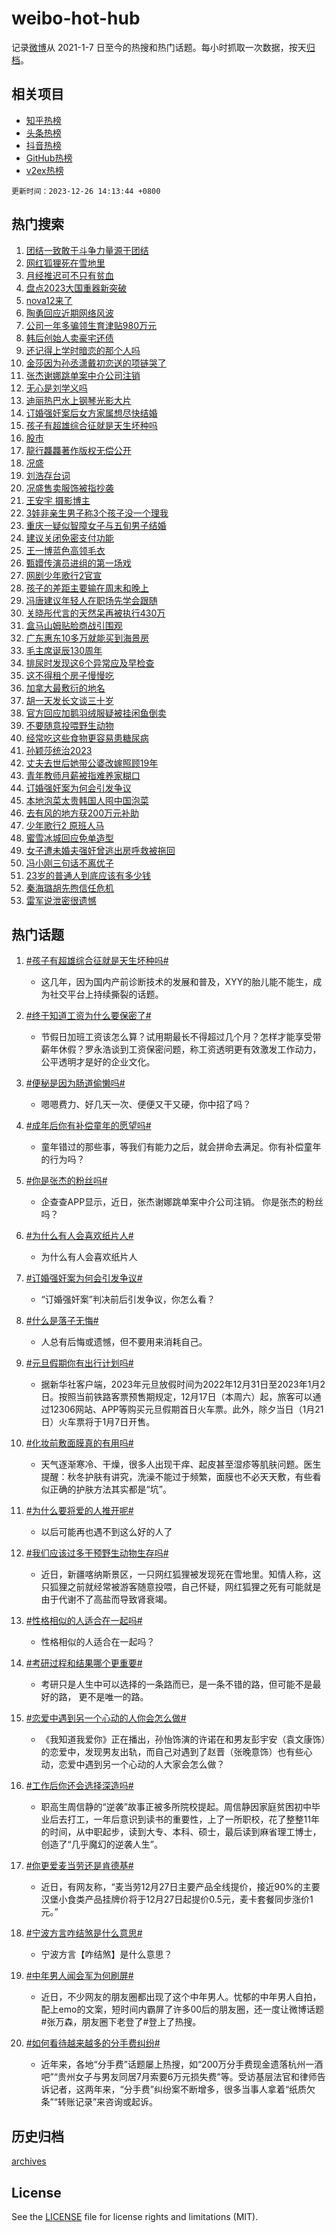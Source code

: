 # weibo-hot-hub

记录[微博](https://www.weibo.com)从 2021-1-7 日至今的热搜和热门话题。每小时抓取一次数据，按天[归档](archives)。

## 相关项目

- [知乎热榜](https://github.com/lonnyzhang423/zhihu-hot-hub)
- [头条热榜](https://github.com/lonnyzhang423/toutiao-hot-hub)
- [抖音热榜](https://github.com/lonnyzhang423/douyin-hot-hub)
- [GitHub热榜](https://github.com/lonnyzhang423/github-hot-hub)
- [v2ex热榜](https://github.com/lonnyzhang423/v2ex-hot-hub)


`更新时间：2023-12-26 14:13:44 +0800`

## 热门搜索

1. [团结一致敢于斗争力量源于团结](https://m.weibo.cn/search?containerid=100103type%3D1%26t%3D10%26q%3D%23%E5%9B%A2%E7%BB%93%E4%B8%80%E8%87%B4%E6%95%A2%E4%BA%8E%E6%96%97%E4%BA%89%E5%8A%9B%E9%87%8F%E6%BA%90%E4%BA%8E%E5%9B%A2%E7%BB%93%23&stream_entry_id=51&isnewpage=1&extparam=seat%3D1%26pos%3D0%26filter_type%3Drealtimehot%26c_type%3D51%26q%3D%2523%25E5%259B%25A2%25E7%25BB%2593%25E4%25B8%2580%25E8%2587%25B4%25E6%2595%25A2%25E4%25BA%258E%25E6%2596%2597%25E4%25BA%2589%25E5%258A%259B%25E9%2587%258F%25E6%25BA%2590%25E4%25BA%258E%25E5%259B%25A2%25E7%25BB%2593%2523%26cate%3D10103%26stream_entry_id%3D51%26dgr%3D0%26display_time%3D1703571223%26pre_seqid%3D1703571223802015622142)
1. [网红狐狸死在雪地里](https://m.weibo.cn/search?containerid=100103type%3D1%26t%3D10%26q%3D%23%E7%BD%91%E7%BA%A2%E7%8B%90%E7%8B%B8%E6%AD%BB%E5%9C%A8%E9%9B%AA%E5%9C%B0%E9%87%8C%23&stream_entry_id=31&isnewpage=1&extparam=seat%3D1%26realpos%3D1%26lcate%3D5001%26filter_type%3Drealtimehot%26dgr%3D0%26pos%3D0%26c_type%3D31%26cate%3D5001%26q%3D%2523%25E7%25BD%2591%25E7%25BA%25A2%25E7%258B%2590%25E7%258B%25B8%25E6%25AD%25BB%25E5%259C%25A8%25E9%259B%25AA%25E5%259C%25B0%25E9%2587%258C%2523%26band_rank%3D1%26stream_entry_id%3D31%26flag%3D2%26display_time%3D1703571223%26pre_seqid%3D1703571223802015622142)
1. [月经推迟可不只有贫血](https://m.weibo.cn/search?containerid=100103type%3D1%26t%3D10%26q%3D%E6%9C%88%E7%BB%8F%E6%8E%A8%E8%BF%9F%E5%8F%AF%E4%B8%8D%E5%8F%AA%E6%9C%89%E8%B4%AB%E8%A1%80&stream_entry_id=31&isnewpage=1&extparam=seat%3D1%26realpos%3D2%26lcate%3D5001%26filter_type%3Drealtimehot%26dgr%3D0%26pos%3D1%26c_type%3D31%26cate%3D5001%26q%3D%25E6%259C%2588%25E7%25BB%258F%25E6%258E%25A8%25E8%25BF%259F%25E5%258F%25AF%25E4%25B8%258D%25E5%258F%25AA%25E6%259C%2589%25E8%25B4%25AB%25E8%25A1%2580%26band_rank%3D2%26stream_entry_id%3D31%26flag%3D1%26display_time%3D1703571223%26pre_seqid%3D1703571223802015622142)
1. [盘点2023大国重器新突破](https://m.weibo.cn/search?containerid=100103type%3D1%26t%3D10%26q%3D%23%E7%9B%98%E7%82%B92023%E5%A4%A7%E5%9B%BD%E9%87%8D%E5%99%A8%E6%96%B0%E7%AA%81%E7%A0%B4%23&stream_entry_id=31&isnewpage=1&extparam=seat%3D1%26realpos%3D3%26lcate%3D5001%26filter_type%3Drealtimehot%26dgr%3D0%26pos%3D2%26c_type%3D31%26cate%3D5001%26q%3D%2523%25E7%259B%2598%25E7%2582%25B92023%25E5%25A4%25A7%25E5%259B%25BD%25E9%2587%258D%25E5%2599%25A8%25E6%2596%25B0%25E7%25AA%2581%25E7%25A0%25B4%2523%26band_rank%3D3%26stream_entry_id%3D31%26flag%3D0%26display_time%3D1703571223%26pre_seqid%3D1703571223802015622142)
1. [nova12来了](https://m.weibo.cn/search?containerid=100103type%3D1%26t%3D10%26q%3D%23nova12%E6%9D%A5%E4%BA%86%23&stream_entry_id=31&isnewpage=1&extparam=seat%3D1%26is_ad_pos%3D1%26lcate%3D5001%26topic_ad%3D1%26filter_type%3Drealtimehot%26dgr%3D0%26pos%3D3%26adid%3D215537%26c_type%3D31%26band_rank%3D4%26q%3D%2523nova12%25E6%259D%25A5%25E4%25BA%2586%2523%26cate%3D5001%26stream_entry_id%3D31%26display_time%3D1703571223%26pre_seqid%3D1703571223802015622142)
1. [陶勇回应近期网络风波](https://m.weibo.cn/search?containerid=100103type%3D1%26t%3D10%26q%3D%23%E9%99%B6%E5%8B%87%E5%9B%9E%E5%BA%94%E8%BF%91%E6%9C%9F%E7%BD%91%E7%BB%9C%E9%A3%8E%E6%B3%A2%23&stream_entry_id=31&isnewpage=1&extparam=seat%3D1%26realpos%3D4%26lcate%3D5001%26filter_type%3Drealtimehot%26dgr%3D0%26pos%3D4%26c_type%3D31%26cate%3D5001%26q%3D%2523%25E9%2599%25B6%25E5%258B%2587%25E5%259B%259E%25E5%25BA%2594%25E8%25BF%2591%25E6%259C%259F%25E7%25BD%2591%25E7%25BB%259C%25E9%25A3%258E%25E6%25B3%25A2%2523%26band_rank%3D4%26stream_entry_id%3D31%26flag%3D2%26display_time%3D1703571223%26pre_seqid%3D1703571223802015622142)
1. [公司一年多骗领生育津贴980万元](https://m.weibo.cn/search?containerid=100103type%3D1%26t%3D10%26q%3D%23%E5%85%AC%E5%8F%B8%E4%B8%80%E5%B9%B4%E5%A4%9A%E9%AA%97%E9%A2%86%E7%94%9F%E8%82%B2%E6%B4%A5%E8%B4%B4980%E4%B8%87%E5%85%83%23&stream_entry_id=31&isnewpage=1&extparam=seat%3D1%26realpos%3D5%26lcate%3D5001%26filter_type%3Drealtimehot%26dgr%3D0%26pos%3D5%26c_type%3D31%26cate%3D5001%26q%3D%2523%25E5%2585%25AC%25E5%258F%25B8%25E4%25B8%2580%25E5%25B9%25B4%25E5%25A4%259A%25E9%25AA%2597%25E9%25A2%2586%25E7%2594%259F%25E8%2582%25B2%25E6%25B4%25A5%25E8%25B4%25B4980%25E4%25B8%2587%25E5%2585%2583%2523%26band_rank%3D5%26stream_entry_id%3D31%26flag%3D0%26display_time%3D1703571223%26pre_seqid%3D1703571223802015622142)
1. [韩后创始人卖豪宅还债](https://m.weibo.cn/search?containerid=100103type%3D1%26t%3D10%26q%3D%23%E9%9F%A9%E5%90%8E%E5%88%9B%E5%A7%8B%E4%BA%BA%E5%8D%96%E8%B1%AA%E5%AE%85%E8%BF%98%E5%80%BA%23&stream_entry_id=31&isnewpage=1&extparam=seat%3D1%26realpos%3D6%26lcate%3D5001%26filter_type%3Drealtimehot%26dgr%3D0%26pos%3D6%26c_type%3D31%26cate%3D5001%26q%3D%2523%25E9%259F%25A9%25E5%2590%258E%25E5%2588%259B%25E5%25A7%258B%25E4%25BA%25BA%25E5%258D%2596%25E8%25B1%25AA%25E5%25AE%2585%25E8%25BF%2598%25E5%2580%25BA%2523%26band_rank%3D6%26stream_entry_id%3D31%26flag%3D0%26display_time%3D1703571223%26pre_seqid%3D1703571223802015622142)
1. [还记得上学时暗恋的那个人吗](https://m.weibo.cn/search?containerid=100103type%3D1%26t%3D10%26q%3D%23%E8%BF%98%E8%AE%B0%E5%BE%97%E4%B8%8A%E5%AD%A6%E6%97%B6%E6%9A%97%E6%81%8B%E7%9A%84%E9%82%A3%E4%B8%AA%E4%BA%BA%E5%90%97%23&stream_entry_id=31&isnewpage=1&extparam=seat%3D1%26is_ad_pos%3D1%26lcate%3D5001%26filter_type%3Drealtimehot%26dgr%3D0%26pos%3D7%26adid%3D215953%26c_type%3D31%26band_rank%3D7%26q%3D%2523%25E8%25BF%2598%25E8%25AE%25B0%25E5%25BE%2597%25E4%25B8%258A%25E5%25AD%25A6%25E6%2597%25B6%25E6%259A%2597%25E6%2581%258B%25E7%259A%2584%25E9%2582%25A3%25E4%25B8%25AA%25E4%25BA%25BA%25E5%2590%2597%2523%26cate%3D5001%26stream_entry_id%3D31%26display_time%3D1703571223%26pre_seqid%3D1703571223802015622142)
1. [金莎因为孙丞潇戴初恋送的项链哭了](https://m.weibo.cn/search?containerid=100103type%3D1%26t%3D10%26q%3D%23%E9%87%91%E8%8E%8E%E5%9B%A0%E4%B8%BA%E5%AD%99%E4%B8%9E%E6%BD%87%E6%88%B4%E5%88%9D%E6%81%8B%E9%80%81%E7%9A%84%E9%A1%B9%E9%93%BE%E5%93%AD%E4%BA%86%23&stream_entry_id=31&isnewpage=1&extparam=seat%3D1%26realpos%3D7%26lcate%3D5001%26filter_type%3Drealtimehot%26dgr%3D0%26pos%3D8%26c_type%3D31%26cate%3D5001%26q%3D%2523%25E9%2587%2591%25E8%258E%258E%25E5%259B%25A0%25E4%25B8%25BA%25E5%25AD%2599%25E4%25B8%259E%25E6%25BD%2587%25E6%2588%25B4%25E5%2588%259D%25E6%2581%258B%25E9%2580%2581%25E7%259A%2584%25E9%25A1%25B9%25E9%2593%25BE%25E5%2593%25AD%25E4%25BA%2586%2523%26band_rank%3D7%26stream_entry_id%3D31%26flag%3D1%26display_time%3D1703571223%26pre_seqid%3D1703571223802015622142)
1. [张杰谢娜跳单案中介公司注销](https://m.weibo.cn/search?containerid=100103type%3D1%26t%3D10%26q%3D%23%E5%BC%A0%E6%9D%B0%E8%B0%A2%E5%A8%9C%E8%B7%B3%E5%8D%95%E6%A1%88%E4%B8%AD%E4%BB%8B%E5%85%AC%E5%8F%B8%E6%B3%A8%E9%94%80%23&stream_entry_id=31&isnewpage=1&extparam=seat%3D1%26realpos%3D8%26lcate%3D5001%26filter_type%3Drealtimehot%26dgr%3D0%26pos%3D9%26c_type%3D31%26cate%3D5001%26q%3D%2523%25E5%25BC%25A0%25E6%259D%25B0%25E8%25B0%25A2%25E5%25A8%259C%25E8%25B7%25B3%25E5%258D%2595%25E6%25A1%2588%25E4%25B8%25AD%25E4%25BB%258B%25E5%2585%25AC%25E5%258F%25B8%25E6%25B3%25A8%25E9%2594%2580%2523%26band_rank%3D8%26stream_entry_id%3D31%26flag%3D2%26display_time%3D1703571223%26pre_seqid%3D1703571223802015622142)
1. [无心是刘学义吗](https://m.weibo.cn/search?containerid=100103type%3D1%26t%3D10%26q%3D%E6%97%A0%E5%BF%83%E6%98%AF%E5%88%98%E5%AD%A6%E4%B9%89%E5%90%97&stream_entry_id=31&isnewpage=1&extparam=seat%3D1%26realpos%3D9%26lcate%3D5001%26filter_type%3Drealtimehot%26dgr%3D0%26pos%3D10%26c_type%3D31%26cate%3D5001%26q%3D%25E6%2597%25A0%25E5%25BF%2583%25E6%2598%25AF%25E5%2588%2598%25E5%25AD%25A6%25E4%25B9%2589%25E5%2590%2597%26band_rank%3D9%26stream_entry_id%3D31%26flag%3D1%26display_time%3D1703571223%26pre_seqid%3D1703571223802015622142)
1. [迪丽热巴水上钢琴光影大片](https://m.weibo.cn/search?containerid=100103type%3D1%26t%3D10%26q%3D%23%E8%BF%AA%E4%B8%BD%E7%83%AD%E5%B7%B4%E6%B0%B4%E4%B8%8A%E9%92%A2%E7%90%B4%E5%85%89%E5%BD%B1%E5%A4%A7%E7%89%87%23&stream_entry_id=31&isnewpage=1&extparam=seat%3D1%26realpos%3D10%26lcate%3D5001%26filter_type%3Drealtimehot%26dgr%3D0%26pos%3D11%26c_type%3D31%26cate%3D5001%26q%3D%2523%25E8%25BF%25AA%25E4%25B8%25BD%25E7%2583%25AD%25E5%25B7%25B4%25E6%25B0%25B4%25E4%25B8%258A%25E9%2592%25A2%25E7%2590%25B4%25E5%2585%2589%25E5%25BD%25B1%25E5%25A4%25A7%25E7%2589%2587%2523%26band_rank%3D10%26stream_entry_id%3D31%26flag%3D0%26display_time%3D1703571223%26pre_seqid%3D1703571223802015622142)
1. [订婚强奸案后女方家属想尽快结婚](https://m.weibo.cn/search?containerid=100103type%3D1%26t%3D10%26q%3D%23%E8%AE%A2%E5%A9%9A%E5%BC%BA%E5%A5%B8%E6%A1%88%E5%90%8E%E5%A5%B3%E6%96%B9%E5%AE%B6%E5%B1%9E%E6%83%B3%E5%B0%BD%E5%BF%AB%E7%BB%93%E5%A9%9A%23&stream_entry_id=31&isnewpage=1&extparam=seat%3D1%26realpos%3D11%26lcate%3D5001%26filter_type%3Drealtimehot%26dgr%3D0%26pos%3D12%26c_type%3D31%26cate%3D5001%26q%3D%2523%25E8%25AE%25A2%25E5%25A9%259A%25E5%25BC%25BA%25E5%25A5%25B8%25E6%25A1%2588%25E5%2590%258E%25E5%25A5%25B3%25E6%2596%25B9%25E5%25AE%25B6%25E5%25B1%259E%25E6%2583%25B3%25E5%25B0%25BD%25E5%25BF%25AB%25E7%25BB%2593%25E5%25A9%259A%2523%26band_rank%3D11%26stream_entry_id%3D31%26flag%3D2%26display_time%3D1703571223%26pre_seqid%3D1703571223802015622142)
1. [孩子有超雄综合征就是天生坏种吗](https://m.weibo.cn/search?containerid=100103type%3D1%26t%3D10%26q%3D%23%E5%AD%A9%E5%AD%90%E6%9C%89%E8%B6%85%E9%9B%84%E7%BB%BC%E5%90%88%E5%BE%81%E5%B0%B1%E6%98%AF%E5%A4%A9%E7%94%9F%E5%9D%8F%E7%A7%8D%E5%90%97%23&stream_entry_id=31&isnewpage=1&extparam=seat%3D1%26realpos%3D12%26lcate%3D5001%26filter_type%3Drealtimehot%26dgr%3D0%26pos%3D13%26c_type%3D31%26cate%3D5001%26q%3D%2523%25E5%25AD%25A9%25E5%25AD%2590%25E6%259C%2589%25E8%25B6%2585%25E9%259B%2584%25E7%25BB%25BC%25E5%2590%2588%25E5%25BE%2581%25E5%25B0%25B1%25E6%2598%25AF%25E5%25A4%25A9%25E7%2594%259F%25E5%259D%258F%25E7%25A7%258D%25E5%2590%2597%2523%26band_rank%3D12%26stream_entry_id%3D31%26flag%3D0%26display_time%3D1703571223%26pre_seqid%3D1703571223802015622142)
1. [股市](https://m.weibo.cn/search?containerid=100103type%3D1%26t%3D10%26q%3D%E8%82%A1%E5%B8%82&stream_entry_id=31&isnewpage=1&extparam=seat%3D1%26realpos%3D13%26lcate%3D5001%26filter_type%3Drealtimehot%26dgr%3D0%26pos%3D14%26c_type%3D31%26cate%3D5001%26q%3D%25E8%2582%25A1%25E5%25B8%2582%26band_rank%3D13%26stream_entry_id%3D31%26flag%3D0%26display_time%3D1703571223%26pre_seqid%3D1703571223802015622142)
1. [龍行龘龘著作版权无偿公开](https://m.weibo.cn/search?containerid=100103type%3D1%26t%3D10%26q%3D%23%E9%BE%8D%E8%A1%8C%E9%BE%98%E9%BE%98%E8%91%97%E4%BD%9C%E7%89%88%E6%9D%83%E6%97%A0%E5%81%BF%E5%85%AC%E5%BC%80%23&stream_entry_id=31&isnewpage=1&extparam=seat%3D1%26realpos%3D14%26lcate%3D5001%26filter_type%3Drealtimehot%26dgr%3D0%26pos%3D15%26c_type%3D31%26cate%3D5001%26q%3D%2523%25E9%25BE%258D%25E8%25A1%258C%25E9%25BE%2598%25E9%25BE%2598%25E8%2591%2597%25E4%25BD%259C%25E7%2589%2588%25E6%259D%2583%25E6%2597%25A0%25E5%2581%25BF%25E5%2585%25AC%25E5%25BC%2580%2523%26band_rank%3D14%26stream_entry_id%3D31%26flag%3D1%26display_time%3D1703571223%26pre_seqid%3D1703571223802015622142)
1. [况盛](https://m.weibo.cn/search?containerid=100103type%3D1%26t%3D10%26q%3D%E5%86%B5%E7%9B%9B&stream_entry_id=31&isnewpage=1&extparam=seat%3D1%26realpos%3D15%26lcate%3D5001%26filter_type%3Drealtimehot%26dgr%3D0%26pos%3D16%26c_type%3D31%26cate%3D5001%26q%3D%25E5%2586%25B5%25E7%259B%259B%26band_rank%3D15%26stream_entry_id%3D31%26flag%3D0%26display_time%3D1703571223%26pre_seqid%3D1703571223802015622142)
1. [刘浩存台词](https://m.weibo.cn/search?containerid=100103type%3D1%26t%3D10%26q%3D%E5%88%98%E6%B5%A9%E5%AD%98%E5%8F%B0%E8%AF%8D&stream_entry_id=31&isnewpage=1&extparam=seat%3D1%26realpos%3D16%26lcate%3D5001%26filter_type%3Drealtimehot%26dgr%3D0%26pos%3D17%26c_type%3D31%26cate%3D5001%26q%3D%25E5%2588%2598%25E6%25B5%25A9%25E5%25AD%2598%25E5%258F%25B0%25E8%25AF%258D%26band_rank%3D16%26stream_entry_id%3D31%26flag%3D0%26display_time%3D1703571223%26pre_seqid%3D1703571223802015622142)
1. [况盛售卖服饰被指抄袭](https://m.weibo.cn/search?containerid=100103type%3D1%26t%3D10%26q%3D%23%E5%86%B5%E7%9B%9B%E5%94%AE%E5%8D%96%E6%9C%8D%E9%A5%B0%E8%A2%AB%E6%8C%87%E6%8A%84%E8%A2%AD%23&stream_entry_id=31&isnewpage=1&extparam=seat%3D1%26realpos%3D17%26lcate%3D5001%26filter_type%3Drealtimehot%26dgr%3D0%26pos%3D18%26c_type%3D31%26cate%3D5001%26q%3D%2523%25E5%2586%25B5%25E7%259B%259B%25E5%2594%25AE%25E5%258D%2596%25E6%259C%258D%25E9%25A5%25B0%25E8%25A2%25AB%25E6%258C%2587%25E6%258A%2584%25E8%25A2%25AD%2523%26band_rank%3D17%26stream_entry_id%3D31%26flag%3D1%26display_time%3D1703571223%26pre_seqid%3D1703571223802015622142)
1. [王安宇 摄影博主](https://m.weibo.cn/search?containerid=100103type%3D1%26t%3D10%26q%3D%E7%8E%8B%E5%AE%89%E5%AE%87+%E6%91%84%E5%BD%B1%E5%8D%9A%E4%B8%BB&stream_entry_id=31&isnewpage=1&extparam=seat%3D1%26realpos%3D18%26lcate%3D5001%26filter_type%3Drealtimehot%26dgr%3D0%26pos%3D19%26c_type%3D31%26cate%3D5001%26q%3D%25E7%258E%258B%25E5%25AE%2589%25E5%25AE%2587%2520%25E6%2591%2584%25E5%25BD%25B1%25E5%258D%259A%25E4%25B8%25BB%26band_rank%3D18%26stream_entry_id%3D31%26flag%3D1%26display_time%3D1703571223%26pre_seqid%3D1703571223802015622142)
1. [3娃非亲生男子称3个孩子没一个理我](https://m.weibo.cn/search?containerid=100103type%3D1%26t%3D10%26q%3D%233%E5%A8%83%E9%9D%9E%E4%BA%B2%E7%94%9F%E7%94%B7%E5%AD%90%E7%A7%B03%E4%B8%AA%E5%AD%A9%E5%AD%90%E6%B2%A1%E4%B8%80%E4%B8%AA%E7%90%86%E6%88%91%23&stream_entry_id=31&isnewpage=1&extparam=seat%3D1%26realpos%3D19%26lcate%3D5001%26filter_type%3Drealtimehot%26dgr%3D0%26pos%3D20%26c_type%3D31%26cate%3D5001%26q%3D%25233%25E5%25A8%2583%25E9%259D%259E%25E4%25BA%25B2%25E7%2594%259F%25E7%2594%25B7%25E5%25AD%2590%25E7%25A7%25B03%25E4%25B8%25AA%25E5%25AD%25A9%25E5%25AD%2590%25E6%25B2%25A1%25E4%25B8%2580%25E4%25B8%25AA%25E7%2590%2586%25E6%2588%2591%2523%26band_rank%3D19%26stream_entry_id%3D31%26flag%3D0%26display_time%3D1703571223%26pre_seqid%3D1703571223802015622142)
1. [重庆一疑似智障女子与五旬男子结婚](https://m.weibo.cn/search?containerid=100103type%3D1%26t%3D10%26q%3D%23%E9%87%8D%E5%BA%86%E4%B8%80%E7%96%91%E4%BC%BC%E6%99%BA%E9%9A%9C%E5%A5%B3%E5%AD%90%E4%B8%8E%E4%BA%94%E6%97%AC%E7%94%B7%E5%AD%90%E7%BB%93%E5%A9%9A%23&stream_entry_id=31&isnewpage=1&extparam=seat%3D1%26realpos%3D20%26lcate%3D5001%26filter_type%3Drealtimehot%26dgr%3D0%26pos%3D21%26c_type%3D31%26cate%3D5001%26q%3D%2523%25E9%2587%258D%25E5%25BA%2586%25E4%25B8%2580%25E7%2596%2591%25E4%25BC%25BC%25E6%2599%25BA%25E9%259A%259C%25E5%25A5%25B3%25E5%25AD%2590%25E4%25B8%258E%25E4%25BA%2594%25E6%2597%25AC%25E7%2594%25B7%25E5%25AD%2590%25E7%25BB%2593%25E5%25A9%259A%2523%26band_rank%3D20%26stream_entry_id%3D31%26flag%3D0%26display_time%3D1703571223%26pre_seqid%3D1703571223802015622142)
1. [建议关闭免密支付功能](https://m.weibo.cn/search?containerid=100103type%3D1%26t%3D10%26q%3D%23%E5%BB%BA%E8%AE%AE%E5%85%B3%E9%97%AD%E5%85%8D%E5%AF%86%E6%94%AF%E4%BB%98%E5%8A%9F%E8%83%BD%23&stream_entry_id=31&isnewpage=1&extparam=seat%3D1%26realpos%3D21%26lcate%3D5001%26filter_type%3Drealtimehot%26dgr%3D0%26pos%3D22%26c_type%3D31%26cate%3D5001%26q%3D%2523%25E5%25BB%25BA%25E8%25AE%25AE%25E5%2585%25B3%25E9%2597%25AD%25E5%2585%258D%25E5%25AF%2586%25E6%2594%25AF%25E4%25BB%2598%25E5%258A%259F%25E8%2583%25BD%2523%26band_rank%3D21%26stream_entry_id%3D31%26flag%3D1%26display_time%3D1703571223%26pre_seqid%3D1703571223802015622142)
1. [王一博蓝色高领毛衣](https://m.weibo.cn/search?containerid=100103type%3D1%26t%3D10%26q%3D%23%E7%8E%8B%E4%B8%80%E5%8D%9A%E8%93%9D%E8%89%B2%E9%AB%98%E9%A2%86%E6%AF%9B%E8%A1%A3%23&stream_entry_id=31&isnewpage=1&extparam=seat%3D1%26realpos%3D22%26lcate%3D5001%26filter_type%3Drealtimehot%26dgr%3D0%26pos%3D23%26c_type%3D31%26cate%3D5001%26q%3D%2523%25E7%258E%258B%25E4%25B8%2580%25E5%258D%259A%25E8%2593%259D%25E8%2589%25B2%25E9%25AB%2598%25E9%25A2%2586%25E6%25AF%259B%25E8%25A1%25A3%2523%26band_rank%3D22%26stream_entry_id%3D31%26flag%3D1%26display_time%3D1703571223%26pre_seqid%3D1703571223802015622142)
1. [甄嬛传演员进组的第一场戏](https://m.weibo.cn/search?containerid=100103type%3D1%26t%3D10%26q%3D%E7%94%84%E5%AC%9B%E4%BC%A0%E6%BC%94%E5%91%98%E8%BF%9B%E7%BB%84%E7%9A%84%E7%AC%AC%E4%B8%80%E5%9C%BA%E6%88%8F&stream_entry_id=31&isnewpage=1&extparam=seat%3D1%26realpos%3D23%26lcate%3D5001%26filter_type%3Drealtimehot%26dgr%3D0%26pos%3D24%26c_type%3D31%26cate%3D5001%26q%3D%25E7%2594%2584%25E5%25AC%259B%25E4%25BC%25A0%25E6%25BC%2594%25E5%2591%2598%25E8%25BF%259B%25E7%25BB%2584%25E7%259A%2584%25E7%25AC%25AC%25E4%25B8%2580%25E5%259C%25BA%25E6%2588%258F%26band_rank%3D23%26stream_entry_id%3D31%26flag%3D0%26display_time%3D1703571223%26pre_seqid%3D1703571223802015622142)
1. [网剧少年歌行2官宣](https://m.weibo.cn/search?containerid=100103type%3D1%26t%3D10%26q%3D%23%E7%BD%91%E5%89%A7%E5%B0%91%E5%B9%B4%E6%AD%8C%E8%A1%8C2%E5%AE%98%E5%AE%A3%23&stream_entry_id=31&isnewpage=1&extparam=seat%3D1%26realpos%3D24%26lcate%3D5001%26filter_type%3Drealtimehot%26dgr%3D0%26pos%3D25%26c_type%3D31%26cate%3D5001%26q%3D%2523%25E7%25BD%2591%25E5%2589%25A7%25E5%25B0%2591%25E5%25B9%25B4%25E6%25AD%258C%25E8%25A1%258C2%25E5%25AE%2598%25E5%25AE%25A3%2523%26band_rank%3D24%26stream_entry_id%3D31%26flag%3D0%26display_time%3D1703571223%26pre_seqid%3D1703571223802015622142)
1. [孩子的差距主要输在周末和晚上](https://m.weibo.cn/search?containerid=100103type%3D1%26t%3D10%26q%3D%E5%AD%A9%E5%AD%90%E7%9A%84%E5%B7%AE%E8%B7%9D%E4%B8%BB%E8%A6%81%E8%BE%93%E5%9C%A8%E5%91%A8%E6%9C%AB%E5%92%8C%E6%99%9A%E4%B8%8A&stream_entry_id=31&isnewpage=1&extparam=seat%3D1%26realpos%3D25%26lcate%3D5001%26filter_type%3Drealtimehot%26dgr%3D0%26pos%3D26%26c_type%3D31%26cate%3D5001%26q%3D%25E5%25AD%25A9%25E5%25AD%2590%25E7%259A%2584%25E5%25B7%25AE%25E8%25B7%259D%25E4%25B8%25BB%25E8%25A6%2581%25E8%25BE%2593%25E5%259C%25A8%25E5%2591%25A8%25E6%259C%25AB%25E5%2592%258C%25E6%2599%259A%25E4%25B8%258A%26band_rank%3D25%26stream_entry_id%3D31%26flag%3D1%26display_time%3D1703571223%26pre_seqid%3D1703571223802015622142)
1. [冯唐建议年轻人在职场先学会跟随](https://m.weibo.cn/search?containerid=100103type%3D1%26t%3D10%26q%3D%23%E5%86%AF%E5%94%90%E5%BB%BA%E8%AE%AE%E5%B9%B4%E8%BD%BB%E4%BA%BA%E5%9C%A8%E8%81%8C%E5%9C%BA%E5%85%88%E5%AD%A6%E4%BC%9A%E8%B7%9F%E9%9A%8F%23&stream_entry_id=31&isnewpage=1&extparam=seat%3D1%26realpos%3D26%26lcate%3D5001%26filter_type%3Drealtimehot%26dgr%3D0%26pos%3D27%26c_type%3D31%26cate%3D5001%26q%3D%2523%25E5%2586%25AF%25E5%2594%2590%25E5%25BB%25BA%25E8%25AE%25AE%25E5%25B9%25B4%25E8%25BD%25BB%25E4%25BA%25BA%25E5%259C%25A8%25E8%2581%258C%25E5%259C%25BA%25E5%2585%2588%25E5%25AD%25A6%25E4%25BC%259A%25E8%25B7%259F%25E9%259A%258F%2523%26band_rank%3D26%26stream_entry_id%3D31%26flag%3D0%26display_time%3D1703571223%26pre_seqid%3D1703571223802015622142)
1. [关晓彤代言的天然呆再被执行430万](https://m.weibo.cn/search?containerid=100103type%3D1%26t%3D10%26q%3D%23%E5%85%B3%E6%99%93%E5%BD%A4%E4%BB%A3%E8%A8%80%E7%9A%84%E5%A4%A9%E7%84%B6%E5%91%86%E5%86%8D%E8%A2%AB%E6%89%A7%E8%A1%8C430%E4%B8%87%23&stream_entry_id=31&isnewpage=1&extparam=seat%3D1%26realpos%3D27%26lcate%3D5001%26filter_type%3Drealtimehot%26dgr%3D0%26pos%3D28%26c_type%3D31%26cate%3D5001%26q%3D%2523%25E5%2585%25B3%25E6%2599%2593%25E5%25BD%25A4%25E4%25BB%25A3%25E8%25A8%2580%25E7%259A%2584%25E5%25A4%25A9%25E7%2584%25B6%25E5%2591%2586%25E5%2586%258D%25E8%25A2%25AB%25E6%2589%25A7%25E8%25A1%258C430%25E4%25B8%2587%2523%26band_rank%3D27%26stream_entry_id%3D31%26flag%3D1%26display_time%3D1703571223%26pre_seqid%3D1703571223802015622142)
1. [盒马山姆贴脸商战引围观](https://m.weibo.cn/search?containerid=100103type%3D1%26t%3D10%26q%3D%23%E7%9B%92%E9%A9%AC%E5%B1%B1%E5%A7%86%E8%B4%B4%E8%84%B8%E5%95%86%E6%88%98%E5%BC%95%E5%9B%B4%E8%A7%82%23&stream_entry_id=31&isnewpage=1&extparam=seat%3D1%26realpos%3D28%26lcate%3D5001%26filter_type%3Drealtimehot%26dgr%3D0%26pos%3D29%26c_type%3D31%26cate%3D5001%26q%3D%2523%25E7%259B%2592%25E9%25A9%25AC%25E5%25B1%25B1%25E5%25A7%2586%25E8%25B4%25B4%25E8%2584%25B8%25E5%2595%2586%25E6%2588%2598%25E5%25BC%2595%25E5%259B%25B4%25E8%25A7%2582%2523%26band_rank%3D28%26stream_entry_id%3D31%26flag%3D0%26display_time%3D1703571223%26pre_seqid%3D1703571223802015622142)
1. [广东惠东10多万就能买到海景房](https://m.weibo.cn/search?containerid=100103type%3D1%26t%3D10%26q%3D%23%E5%B9%BF%E4%B8%9C%E6%83%A0%E4%B8%9C10%E5%A4%9A%E4%B8%87%E5%B0%B1%E8%83%BD%E4%B9%B0%E5%88%B0%E6%B5%B7%E6%99%AF%E6%88%BF%23&stream_entry_id=31&isnewpage=1&extparam=seat%3D1%26realpos%3D29%26lcate%3D5001%26filter_type%3Drealtimehot%26dgr%3D0%26pos%3D30%26c_type%3D31%26cate%3D5001%26q%3D%2523%25E5%25B9%25BF%25E4%25B8%259C%25E6%2583%25A0%25E4%25B8%259C10%25E5%25A4%259A%25E4%25B8%2587%25E5%25B0%25B1%25E8%2583%25BD%25E4%25B9%25B0%25E5%2588%25B0%25E6%25B5%25B7%25E6%2599%25AF%25E6%2588%25BF%2523%26band_rank%3D29%26stream_entry_id%3D31%26flag%3D1%26display_time%3D1703571223%26pre_seqid%3D1703571223802015622142)
1. [毛主席诞辰130周年](https://m.weibo.cn/search?containerid=100103type%3D1%26t%3D10%26q%3D%23%E6%AF%9B%E4%B8%BB%E5%B8%AD%E8%AF%9E%E8%BE%B0130%E5%91%A8%E5%B9%B4%23&stream_entry_id=31&isnewpage=1&extparam=seat%3D1%26realpos%3D30%26lcate%3D5001%26filter_type%3Drealtimehot%26dgr%3D0%26pos%3D31%26c_type%3D31%26cate%3D5001%26q%3D%2523%25E6%25AF%259B%25E4%25B8%25BB%25E5%25B8%25AD%25E8%25AF%259E%25E8%25BE%25B0130%25E5%2591%25A8%25E5%25B9%25B4%2523%26band_rank%3D30%26stream_entry_id%3D31%26flag%3D0%26display_time%3D1703571223%26pre_seqid%3D1703571223802015622142)
1. [排尿时发现这6个异常应及早检查](https://m.weibo.cn/search?containerid=100103type%3D1%26t%3D10%26q%3D%23%E6%8E%92%E5%B0%BF%E6%97%B6%E5%8F%91%E7%8E%B0%E8%BF%996%E4%B8%AA%E5%BC%82%E5%B8%B8%E5%BA%94%E5%8F%8A%E6%97%A9%E6%A3%80%E6%9F%A5%23&stream_entry_id=31&isnewpage=1&extparam=seat%3D1%26realpos%3D31%26lcate%3D5001%26filter_type%3Drealtimehot%26dgr%3D0%26pos%3D32%26c_type%3D31%26cate%3D5001%26q%3D%2523%25E6%258E%2592%25E5%25B0%25BF%25E6%2597%25B6%25E5%258F%2591%25E7%258E%25B0%25E8%25BF%25996%25E4%25B8%25AA%25E5%25BC%2582%25E5%25B8%25B8%25E5%25BA%2594%25E5%258F%258A%25E6%2597%25A9%25E6%25A3%2580%25E6%259F%25A5%2523%26band_rank%3D31%26stream_entry_id%3D31%26flag%3D1%26display_time%3D1703571223%26pre_seqid%3D1703571223802015622142)
1. [这不得租个房子慢慢吃](https://m.weibo.cn/search?containerid=100103type%3D1%26t%3D10%26q%3D%E8%BF%99%E4%B8%8D%E5%BE%97%E7%A7%9F%E4%B8%AA%E6%88%BF%E5%AD%90%E6%85%A2%E6%85%A2%E5%90%83&stream_entry_id=31&isnewpage=1&extparam=seat%3D1%26realpos%3D32%26lcate%3D5001%26filter_type%3Drealtimehot%26dgr%3D0%26pos%3D33%26c_type%3D31%26cate%3D5001%26q%3D%25E8%25BF%2599%25E4%25B8%258D%25E5%25BE%2597%25E7%25A7%259F%25E4%25B8%25AA%25E6%2588%25BF%25E5%25AD%2590%25E6%2585%25A2%25E6%2585%25A2%25E5%2590%2583%26band_rank%3D32%26stream_entry_id%3D31%26flag%3D1%26display_time%3D1703571223%26pre_seqid%3D1703571223802015622142)
1. [加拿大最敷衍的地名](https://m.weibo.cn/search?containerid=100103type%3D1%26t%3D10%26q%3D%E5%8A%A0%E6%8B%BF%E5%A4%A7%E6%9C%80%E6%95%B7%E8%A1%8D%E7%9A%84%E5%9C%B0%E5%90%8D&stream_entry_id=31&isnewpage=1&extparam=seat%3D1%26realpos%3D33%26lcate%3D5001%26filter_type%3Drealtimehot%26dgr%3D0%26pos%3D34%26c_type%3D31%26cate%3D5001%26q%3D%25E5%258A%25A0%25E6%258B%25BF%25E5%25A4%25A7%25E6%259C%2580%25E6%2595%25B7%25E8%25A1%258D%25E7%259A%2584%25E5%259C%25B0%25E5%2590%258D%26band_rank%3D33%26stream_entry_id%3D31%26flag%3D1%26display_time%3D1703571223%26pre_seqid%3D1703571223802015622142)
1. [胡一天发长文谈三十岁](https://m.weibo.cn/search?containerid=100103type%3D1%26t%3D10%26q%3D%23%E8%83%A1%E4%B8%80%E5%A4%A9%E5%8F%91%E9%95%BF%E6%96%87%E8%B0%88%E4%B8%89%E5%8D%81%E5%B2%81%23&stream_entry_id=31&isnewpage=1&extparam=seat%3D1%26realpos%3D34%26lcate%3D5001%26filter_type%3Drealtimehot%26dgr%3D0%26pos%3D35%26c_type%3D31%26cate%3D5001%26q%3D%2523%25E8%2583%25A1%25E4%25B8%2580%25E5%25A4%25A9%25E5%258F%2591%25E9%2595%25BF%25E6%2596%2587%25E8%25B0%2588%25E4%25B8%2589%25E5%258D%2581%25E5%25B2%2581%2523%26band_rank%3D34%26stream_entry_id%3D31%26flag%3D0%26display_time%3D1703571223%26pre_seqid%3D1703571223802015622142)
1. [官方回应加鹅羽绒服疑被挂闲鱼倒卖](https://m.weibo.cn/search?containerid=100103type%3D1%26t%3D10%26q%3D%23%E5%AE%98%E6%96%B9%E5%9B%9E%E5%BA%94%E5%8A%A0%E9%B9%85%E7%BE%BD%E7%BB%92%E6%9C%8D%E7%96%91%E8%A2%AB%E6%8C%82%E9%97%B2%E9%B1%BC%E5%80%92%E5%8D%96%23&stream_entry_id=31&isnewpage=1&extparam=seat%3D1%26realpos%3D35%26lcate%3D5001%26filter_type%3Drealtimehot%26dgr%3D0%26pos%3D36%26c_type%3D31%26cate%3D5001%26q%3D%2523%25E5%25AE%2598%25E6%2596%25B9%25E5%259B%259E%25E5%25BA%2594%25E5%258A%25A0%25E9%25B9%2585%25E7%25BE%25BD%25E7%25BB%2592%25E6%259C%258D%25E7%2596%2591%25E8%25A2%25AB%25E6%258C%2582%25E9%2597%25B2%25E9%25B1%25BC%25E5%2580%2592%25E5%258D%2596%2523%26band_rank%3D35%26stream_entry_id%3D31%26flag%3D1%26display_time%3D1703571223%26pre_seqid%3D1703571223802015622142)
1. [不要随意投喂野生动物](https://m.weibo.cn/search?containerid=100103type%3D1%26t%3D10%26q%3D%E4%B8%8D%E8%A6%81%E9%9A%8F%E6%84%8F%E6%8A%95%E5%96%82%E9%87%8E%E7%94%9F%E5%8A%A8%E7%89%A9&stream_entry_id=31&isnewpage=1&extparam=seat%3D1%26realpos%3D36%26lcate%3D5001%26filter_type%3Drealtimehot%26dgr%3D0%26pos%3D37%26c_type%3D31%26cate%3D5001%26q%3D%25E4%25B8%258D%25E8%25A6%2581%25E9%259A%258F%25E6%2584%258F%25E6%258A%2595%25E5%2596%2582%25E9%2587%258E%25E7%2594%259F%25E5%258A%25A8%25E7%2589%25A9%26band_rank%3D36%26stream_entry_id%3D31%26flag%3D1%26display_time%3D1703571223%26pre_seqid%3D1703571223802015622142)
1. [经常吃这些食物更容易患糖尿病](https://m.weibo.cn/search?containerid=100103type%3D1%26t%3D10%26q%3D%23%E7%BB%8F%E5%B8%B8%E5%90%83%E8%BF%99%E4%BA%9B%E9%A3%9F%E7%89%A9%E6%9B%B4%E5%AE%B9%E6%98%93%E6%82%A3%E7%B3%96%E5%B0%BF%E7%97%85%23&stream_entry_id=31&isnewpage=1&extparam=seat%3D1%26realpos%3D37%26lcate%3D5001%26filter_type%3Drealtimehot%26dgr%3D0%26pos%3D38%26c_type%3D31%26cate%3D5001%26q%3D%2523%25E7%25BB%258F%25E5%25B8%25B8%25E5%2590%2583%25E8%25BF%2599%25E4%25BA%259B%25E9%25A3%259F%25E7%2589%25A9%25E6%259B%25B4%25E5%25AE%25B9%25E6%2598%2593%25E6%2582%25A3%25E7%25B3%2596%25E5%25B0%25BF%25E7%2597%2585%2523%26band_rank%3D37%26stream_entry_id%3D31%26flag%3D0%26display_time%3D1703571223%26pre_seqid%3D1703571223802015622142)
1. [孙颖莎统治2023](https://m.weibo.cn/search?containerid=100103type%3D1%26t%3D10%26q%3D%23%E5%AD%99%E9%A2%96%E8%8E%8E%E7%BB%9F%E6%B2%BB2023%23&stream_entry_id=31&isnewpage=1&extparam=seat%3D1%26realpos%3D38%26lcate%3D5001%26filter_type%3Drealtimehot%26dgr%3D0%26pos%3D39%26c_type%3D31%26cate%3D5001%26q%3D%2523%25E5%25AD%2599%25E9%25A2%2596%25E8%258E%258E%25E7%25BB%259F%25E6%25B2%25BB2023%2523%26band_rank%3D38%26stream_entry_id%3D31%26flag%3D1%26display_time%3D1703571223%26pre_seqid%3D1703571223802015622142)
1. [丈夫去世后她带公婆改嫁照顾19年](https://m.weibo.cn/search?containerid=100103type%3D1%26t%3D10%26q%3D%23%E4%B8%88%E5%A4%AB%E5%8E%BB%E4%B8%96%E5%90%8E%E5%A5%B9%E5%B8%A6%E5%85%AC%E5%A9%86%E6%94%B9%E5%AB%81%E7%85%A7%E9%A1%BE19%E5%B9%B4%23&stream_entry_id=31&isnewpage=1&extparam=seat%3D1%26realpos%3D39%26lcate%3D5001%26filter_type%3Drealtimehot%26dgr%3D0%26pos%3D40%26c_type%3D31%26cate%3D5001%26q%3D%2523%25E4%25B8%2588%25E5%25A4%25AB%25E5%258E%25BB%25E4%25B8%2596%25E5%2590%258E%25E5%25A5%25B9%25E5%25B8%25A6%25E5%2585%25AC%25E5%25A9%2586%25E6%2594%25B9%25E5%25AB%2581%25E7%2585%25A7%25E9%25A1%25BE19%25E5%25B9%25B4%2523%26band_rank%3D39%26stream_entry_id%3D31%26flag%3D32768%26display_time%3D1703571223%26pre_seqid%3D1703571223802015622142)
1. [青年教师月薪被指难养家糊口](https://m.weibo.cn/search?containerid=100103type%3D1%26t%3D10%26q%3D%23%E9%9D%92%E5%B9%B4%E6%95%99%E5%B8%88%E6%9C%88%E8%96%AA%E8%A2%AB%E6%8C%87%E9%9A%BE%E5%85%BB%E5%AE%B6%E7%B3%8A%E5%8F%A3%23&stream_entry_id=31&isnewpage=1&extparam=seat%3D1%26realpos%3D40%26lcate%3D5001%26filter_type%3Drealtimehot%26dgr%3D0%26pos%3D41%26c_type%3D31%26cate%3D5001%26q%3D%2523%25E9%259D%2592%25E5%25B9%25B4%25E6%2595%2599%25E5%25B8%2588%25E6%259C%2588%25E8%2596%25AA%25E8%25A2%25AB%25E6%258C%2587%25E9%259A%25BE%25E5%2585%25BB%25E5%25AE%25B6%25E7%25B3%258A%25E5%258F%25A3%2523%26band_rank%3D40%26stream_entry_id%3D31%26flag%3D1%26display_time%3D1703571223%26pre_seqid%3D1703571223802015622142)
1. [订婚强奸案为何会引发争议](https://m.weibo.cn/search?containerid=100103type%3D1%26t%3D10%26q%3D%23%E8%AE%A2%E5%A9%9A%E5%BC%BA%E5%A5%B8%E6%A1%88%E4%B8%BA%E4%BD%95%E4%BC%9A%E5%BC%95%E5%8F%91%E4%BA%89%E8%AE%AE%23&stream_entry_id=31&isnewpage=1&extparam=seat%3D1%26realpos%3D41%26lcate%3D5001%26filter_type%3Drealtimehot%26dgr%3D0%26pos%3D42%26c_type%3D31%26cate%3D5001%26q%3D%2523%25E8%25AE%25A2%25E5%25A9%259A%25E5%25BC%25BA%25E5%25A5%25B8%25E6%25A1%2588%25E4%25B8%25BA%25E4%25BD%2595%25E4%25BC%259A%25E5%25BC%2595%25E5%258F%2591%25E4%25BA%2589%25E8%25AE%25AE%2523%26band_rank%3D41%26stream_entry_id%3D31%26flag%3D1%26display_time%3D1703571223%26pre_seqid%3D1703571223802015622142)
1. [本地泡菜太贵韩国人囤中国泡菜](https://m.weibo.cn/search?containerid=100103type%3D1%26t%3D10%26q%3D%23%E6%9C%AC%E5%9C%B0%E6%B3%A1%E8%8F%9C%E5%A4%AA%E8%B4%B5%E9%9F%A9%E5%9B%BD%E4%BA%BA%E5%9B%A4%E4%B8%AD%E5%9B%BD%E6%B3%A1%E8%8F%9C%23&stream_entry_id=31&isnewpage=1&extparam=seat%3D1%26realpos%3D42%26lcate%3D5001%26filter_type%3Drealtimehot%26dgr%3D0%26pos%3D43%26c_type%3D31%26cate%3D5001%26q%3D%2523%25E6%259C%25AC%25E5%259C%25B0%25E6%25B3%25A1%25E8%258F%259C%25E5%25A4%25AA%25E8%25B4%25B5%25E9%259F%25A9%25E5%259B%25BD%25E4%25BA%25BA%25E5%259B%25A4%25E4%25B8%25AD%25E5%259B%25BD%25E6%25B3%25A1%25E8%258F%259C%2523%26band_rank%3D42%26stream_entry_id%3D31%26flag%3D0%26display_time%3D1703571223%26pre_seqid%3D1703571223802015622142)
1. [去有风的地方获200万元补助](https://m.weibo.cn/search?containerid=100103type%3D1%26t%3D10%26q%3D%23%E5%8E%BB%E6%9C%89%E9%A3%8E%E7%9A%84%E5%9C%B0%E6%96%B9%E8%8E%B7200%E4%B8%87%E5%85%83%E8%A1%A5%E5%8A%A9%23&stream_entry_id=31&isnewpage=1&extparam=seat%3D1%26realpos%3D43%26lcate%3D5001%26filter_type%3Drealtimehot%26dgr%3D0%26pos%3D44%26c_type%3D31%26cate%3D5001%26q%3D%2523%25E5%258E%25BB%25E6%259C%2589%25E9%25A3%258E%25E7%259A%2584%25E5%259C%25B0%25E6%2596%25B9%25E8%258E%25B7200%25E4%25B8%2587%25E5%2585%2583%25E8%25A1%25A5%25E5%258A%25A9%2523%26band_rank%3D43%26stream_entry_id%3D31%26flag%3D0%26display_time%3D1703571223%26pre_seqid%3D1703571223802015622142)
1. [少年歌行2 原班人马](https://m.weibo.cn/search?containerid=100103type%3D1%26t%3D10%26q%3D%E5%B0%91%E5%B9%B4%E6%AD%8C%E8%A1%8C2+%E5%8E%9F%E7%8F%AD%E4%BA%BA%E9%A9%AC&stream_entry_id=31&isnewpage=1&extparam=seat%3D1%26realpos%3D44%26lcate%3D5001%26filter_type%3Drealtimehot%26dgr%3D0%26pos%3D45%26c_type%3D31%26cate%3D5001%26q%3D%25E5%25B0%2591%25E5%25B9%25B4%25E6%25AD%258C%25E8%25A1%258C2%2520%25E5%258E%259F%25E7%258F%25AD%25E4%25BA%25BA%25E9%25A9%25AC%26band_rank%3D44%26stream_entry_id%3D31%26flag%3D0%26display_time%3D1703571223%26pre_seqid%3D1703571223802015622142)
1. [蜜雪冰城回应免单造型](https://m.weibo.cn/search?containerid=100103type%3D1%26t%3D10%26q%3D%23%E8%9C%9C%E9%9B%AA%E5%86%B0%E5%9F%8E%E5%9B%9E%E5%BA%94%E5%85%8D%E5%8D%95%E9%80%A0%E5%9E%8B%23&stream_entry_id=31&isnewpage=1&extparam=seat%3D1%26realpos%3D45%26lcate%3D5001%26filter_type%3Drealtimehot%26dgr%3D0%26pos%3D46%26c_type%3D31%26cate%3D5001%26q%3D%2523%25E8%259C%259C%25E9%259B%25AA%25E5%2586%25B0%25E5%259F%258E%25E5%259B%259E%25E5%25BA%2594%25E5%2585%258D%25E5%258D%2595%25E9%2580%25A0%25E5%259E%258B%2523%26band_rank%3D45%26stream_entry_id%3D31%26flag%3D0%26display_time%3D1703571223%26pre_seqid%3D1703571223802015622142)
1. [女子遭未婚夫强奸曾逃出房呼救被拖回](https://m.weibo.cn/search?containerid=100103type%3D1%26t%3D10%26q%3D%23%E5%A5%B3%E5%AD%90%E9%81%AD%E6%9C%AA%E5%A9%9A%E5%A4%AB%E5%BC%BA%E5%A5%B8%E6%9B%BE%E9%80%83%E5%87%BA%E6%88%BF%E5%91%BC%E6%95%91%E8%A2%AB%E6%8B%96%E5%9B%9E%23&stream_entry_id=31&isnewpage=1&extparam=seat%3D1%26realpos%3D46%26lcate%3D5001%26filter_type%3Drealtimehot%26dgr%3D0%26pos%3D47%26c_type%3D31%26cate%3D5001%26q%3D%2523%25E5%25A5%25B3%25E5%25AD%2590%25E9%2581%25AD%25E6%259C%25AA%25E5%25A9%259A%25E5%25A4%25AB%25E5%25BC%25BA%25E5%25A5%25B8%25E6%259B%25BE%25E9%2580%2583%25E5%2587%25BA%25E6%2588%25BF%25E5%2591%25BC%25E6%2595%2591%25E8%25A2%25AB%25E6%258B%2596%25E5%259B%259E%2523%26band_rank%3D46%26stream_entry_id%3D31%26flag%3D0%26display_time%3D1703571223%26pre_seqid%3D1703571223802015622142)
1. [冯小刚三句话不离优子](https://m.weibo.cn/search?containerid=100103type%3D1%26t%3D10%26q%3D%23%E5%86%AF%E5%B0%8F%E5%88%9A%E4%B8%89%E5%8F%A5%E8%AF%9D%E4%B8%8D%E7%A6%BB%E4%BC%98%E5%AD%90%23&stream_entry_id=31&isnewpage=1&extparam=seat%3D1%26realpos%3D47%26lcate%3D5001%26filter_type%3Drealtimehot%26dgr%3D0%26pos%3D48%26c_type%3D31%26cate%3D5001%26q%3D%2523%25E5%2586%25AF%25E5%25B0%258F%25E5%2588%259A%25E4%25B8%2589%25E5%258F%25A5%25E8%25AF%259D%25E4%25B8%258D%25E7%25A6%25BB%25E4%25BC%2598%25E5%25AD%2590%2523%26band_rank%3D47%26stream_entry_id%3D31%26flag%3D0%26display_time%3D1703571223%26pre_seqid%3D1703571223802015622142)
1. [23岁的普通人到底应该有多少钱](https://m.weibo.cn/search?containerid=100103type%3D1%26t%3D10%26q%3D23%E5%B2%81%E7%9A%84%E6%99%AE%E9%80%9A%E4%BA%BA%E5%88%B0%E5%BA%95%E5%BA%94%E8%AF%A5%E6%9C%89%E5%A4%9A%E5%B0%91%E9%92%B1&stream_entry_id=31&isnewpage=1&extparam=seat%3D1%26realpos%3D48%26lcate%3D5001%26filter_type%3Drealtimehot%26dgr%3D0%26pos%3D49%26c_type%3D31%26cate%3D5001%26q%3D23%25E5%25B2%2581%25E7%259A%2584%25E6%2599%25AE%25E9%2580%259A%25E4%25BA%25BA%25E5%2588%25B0%25E5%25BA%2595%25E5%25BA%2594%25E8%25AF%25A5%25E6%259C%2589%25E5%25A4%259A%25E5%25B0%2591%25E9%2592%25B1%26band_rank%3D48%26stream_entry_id%3D31%26flag%3D0%26display_time%3D1703571223%26pre_seqid%3D1703571223802015622142)
1. [秦海璐胡先煦信任危机](https://m.weibo.cn/search?containerid=100103type%3D1%26t%3D10%26q%3D%E7%A7%A6%E6%B5%B7%E7%92%90%E8%83%A1%E5%85%88%E7%85%A6%E4%BF%A1%E4%BB%BB%E5%8D%B1%E6%9C%BA&stream_entry_id=31&isnewpage=1&extparam=seat%3D1%26realpos%3D49%26lcate%3D5001%26filter_type%3Drealtimehot%26dgr%3D0%26pos%3D50%26c_type%3D31%26cate%3D5001%26q%3D%25E7%25A7%25A6%25E6%25B5%25B7%25E7%2592%2590%25E8%2583%25A1%25E5%2585%2588%25E7%2585%25A6%25E4%25BF%25A1%25E4%25BB%25BB%25E5%258D%25B1%25E6%259C%25BA%26band_rank%3D49%26stream_entry_id%3D31%26flag%3D1%26display_time%3D1703571223%26pre_seqid%3D1703571223802015622142)
1. [雷军说泄密很遗憾](https://m.weibo.cn/search?containerid=100103type%3D1%26t%3D10%26q%3D%23%E9%9B%B7%E5%86%9B%E8%AF%B4%E6%B3%84%E5%AF%86%E5%BE%88%E9%81%97%E6%86%BE%23&stream_entry_id=31&isnewpage=1&extparam=seat%3D1%26realpos%3D50%26lcate%3D5001%26filter_type%3Drealtimehot%26dgr%3D0%26pos%3D51%26c_type%3D31%26cate%3D5001%26q%3D%2523%25E9%259B%25B7%25E5%2586%259B%25E8%25AF%25B4%25E6%25B3%2584%25E5%25AF%2586%25E5%25BE%2588%25E9%2581%2597%25E6%2586%25BE%2523%26band_rank%3D50%26stream_entry_id%3D31%26flag%3D0%26display_time%3D1703571223%26pre_seqid%3D1703571223802015622142)

## 热门话题

1. [#孩子有超雄综合征就是天生坏种吗#](https://m.weibo.cn/search?containerid=231522type%3D1%26t%3D10%26q%3D%23%E5%AD%A9%E5%AD%90%E6%9C%89%E8%B6%85%E9%9B%84%E7%BB%BC%E5%90%88%E5%BE%81%E5%B0%B1%E6%98%AF%E5%A4%A9%E7%94%9F%E5%9D%8F%E7%A7%8D%E5%90%97%23&stream_entry_id=128&isnewpage=1&extparam=seat%3D1%26pos%3D1-0-0%26lcate%3D5004%26unitid%3D1703553433865%26cate%3D5004%26c_type%3D128%26dgr%3D0%26display_time%3D1703571224%26pre_seqid%3D1703571224874020493114)
    - 这几年，因为国内产前诊断技术的发展和普及，XYY的胎儿能不能生，成为社交平台上持续撕裂的话题。

1. [#终于知道工资为什么要保密了#](https://m.weibo.cn/search?containerid=231522type%3D1%26t%3D10%26q%3D%23%E7%BB%88%E4%BA%8E%E7%9F%A5%E9%81%93%E5%B7%A5%E8%B5%84%E4%B8%BA%E4%BB%80%E4%B9%88%E8%A6%81%E4%BF%9D%E5%AF%86%E4%BA%86%23&stream_entry_id=128&isnewpage=1&extparam=seat%3D1%26pos%3D1-0-1%26lcate%3D5004%26unitid%3D1703507858003%26cate%3D5004%26c_type%3D128%26dgr%3D0%26display_time%3D1703571224%26pre_seqid%3D1703571224874020493114)
    - 节假日加班工资该怎么算？试用期最长不得超过几个月？怎样才能享受带薪年休假？罗永浩谈到工资保密问题，称工资透明更有效激发工作动力，公平透明才是好的企业文化。

1. [#便秘是因为肠道偷懒吗#](https://m.weibo.cn/search?containerid=231522type%3D1%26t%3D10%26q%3D%23%E4%BE%BF%E7%A7%98%E6%98%AF%E5%9B%A0%E4%B8%BA%E8%82%A0%E9%81%93%E5%81%B7%E6%87%92%E5%90%97%23&stream_entry_id=128&isnewpage=1&extparam=seat%3D1%26pos%3D1-0-2%26lcate%3D5004%26unitid%3D1703474799734%26cate%3D5004%26c_type%3D128%26dgr%3D0%26display_time%3D1703571224%26pre_seqid%3D1703571224874020493114)
    - 嗯嗯费力、好几天一次、便便又干又硬，你中招了吗？

1. [#成年后你有补偿童年的愿望吗#](https://m.weibo.cn/search?containerid=231522type%3D1%26t%3D10%26q%3D%23%E6%88%90%E5%B9%B4%E5%90%8E%E4%BD%A0%E6%9C%89%E8%A1%A5%E5%81%BF%E7%AB%A5%E5%B9%B4%E7%9A%84%E6%84%BF%E6%9C%9B%E5%90%97%23&stream_entry_id=128&isnewpage=1&extparam=seat%3D1%26pos%3D1-0-3%26lcate%3D5004%26unitid%3D1703560025286%26cate%3D5004%26c_type%3D128%26dgr%3D0%26display_time%3D1703571224%26pre_seqid%3D1703571224874020493114)
    - 童年错过的那些事，等我们有能力之后，就会拼命去满足。你有补偿童年的行为吗？

1. [#你是张杰的粉丝吗#](https://m.weibo.cn/search?containerid=231522type%3D1%26t%3D10%26q%3D%23%E4%BD%A0%E6%98%AF%E5%BC%A0%E6%9D%B0%E7%9A%84%E7%B2%89%E4%B8%9D%E5%90%97%23&stream_entry_id=128&isnewpage=1&extparam=seat%3D1%26pos%3D1-0-4%26lcate%3D5004%26unitid%3D1703560933555%26cate%3D5004%26c_type%3D128%26dgr%3D0%26display_time%3D1703571224%26pre_seqid%3D1703571224874020493114)
    - 企查查APP显示，近日，张杰谢娜跳单案中介公司注销。 你是张杰的粉丝吗？ ​​​ ​​​

1. [#为什么有人会喜欢纸片人#](https://m.weibo.cn/search?containerid=231522type%3D1%26t%3D10%26q%3D%23%E4%B8%BA%E4%BB%80%E4%B9%88%E6%9C%89%E4%BA%BA%E4%BC%9A%E5%96%9C%E6%AC%A2%E7%BA%B8%E7%89%87%E4%BA%BA%23&stream_entry_id=128&isnewpage=1&extparam=seat%3D1%26pos%3D1-0-5%26lcate%3D5004%26unitid%3D1703526117063%26cate%3D5004%26c_type%3D128%26dgr%3D0%26display_time%3D1703571224%26pre_seqid%3D1703571224874020493114)
    - 为什么有人会喜欢纸片人

1. [#订婚强奸案为何会引发争议#](https://m.weibo.cn/search?containerid=231522type%3D1%26t%3D10%26q%3D%23%E8%AE%A2%E5%A9%9A%E5%BC%BA%E5%A5%B8%E6%A1%88%E4%B8%BA%E4%BD%95%E4%BC%9A%E5%BC%95%E5%8F%91%E4%BA%89%E8%AE%AE%23&stream_entry_id=128&isnewpage=1&extparam=seat%3D1%26pos%3D1-0-6%26lcate%3D5004%26unitid%3D1703561846742%26cate%3D5004%26c_type%3D128%26dgr%3D0%26display_time%3D1703571224%26pre_seqid%3D1703571224874020493114)
    - “订婚强奸案”判决前后引发争议，你怎么看？

1. [#什么是落子无悔#](https://m.weibo.cn/search?containerid=231522type%3D1%26t%3D10%26q%3D%23%E4%BB%80%E4%B9%88%E6%98%AF%E8%90%BD%E5%AD%90%E6%97%A0%E6%82%94%23&stream_entry_id=128&isnewpage=1&extparam=seat%3D1%26pos%3D1-0-7%26lcate%3D5004%26unitid%3D1703411516854%26cate%3D5004%26c_type%3D128%26dgr%3D0%26display_time%3D1703571224%26pre_seqid%3D1703571224874020493114)
    - 人总有后悔或遗憾，但不要用来消耗自己。

1. [#元旦假期你有出行计划吗#](https://m.weibo.cn/search?containerid=231522type%3D1%26t%3D10%26q%3D%23%E5%85%83%E6%97%A6%E5%81%87%E6%9C%9F%E4%BD%A0%E6%9C%89%E5%87%BA%E8%A1%8C%E8%AE%A1%E5%88%92%E5%90%97%23&stream_entry_id=128&isnewpage=1&extparam=seat%3D1%26pos%3D1-0-8%26lcate%3D5004%26unitid%3D1703469393374%26cate%3D5004%26c_type%3D128%26dgr%3D0%26display_time%3D1703571224%26pre_seqid%3D1703571224874020493114)
    - 据新华社客户端，2023年元旦放假时间为2022年12月31日至2023年1月2日。按照当前铁路客票预售期规定，12月17日（本周六）起，旅客可以通过12306网站、APP等购买元旦假期首日火车票。此外，除夕当日（1月21日）火车票将于1月7日开售。

1. [#化妆前敷面膜真的有用吗#](https://m.weibo.cn/search?containerid=231522type%3D1%26t%3D10%26q%3D%23%E5%8C%96%E5%A6%86%E5%89%8D%E6%95%B7%E9%9D%A2%E8%86%9C%E7%9C%9F%E7%9A%84%E6%9C%89%E7%94%A8%E5%90%97%23&stream_entry_id=128&isnewpage=1&extparam=seat%3D1%26pos%3D1-0-9%26lcate%3D5004%26unitid%3D1703556157254%26cate%3D5004%26c_type%3D128%26dgr%3D0%26display_time%3D1703571224%26pre_seqid%3D1703571224874020493114)
    - 天气逐渐寒冷、干燥，很多人出现干痒、起皮甚至湿疹等肌肤问题。医生提醒：秋冬护肤有讲究，洗澡不能过于频繁，面膜也不必天天敷，有些看似正确的护肤方法其实都是“坑”。

1. [#为什么要将爱的人推开呢#](https://m.weibo.cn/search?containerid=231522type%3D1%26t%3D10%26q%3D%23%E4%B8%BA%E4%BB%80%E4%B9%88%E8%A6%81%E5%B0%86%E7%88%B1%E7%9A%84%E4%BA%BA%E6%8E%A8%E5%BC%80%E5%91%A2%23&stream_entry_id=128&isnewpage=1&extparam=seat%3D1%26pos%3D1-0-10%26lcate%3D5004%26unitid%3D1703488316131%26cate%3D5004%26c_type%3D128%26dgr%3D0%26display_time%3D1703571224%26pre_seqid%3D1703571224874020493114)
    - 以后可能再也遇不到这么好的人了

1. [#我们应该过多干预野生动物生存吗#](https://m.weibo.cn/search?containerid=231522type%3D1%26t%3D10%26q%3D%23%E6%88%91%E4%BB%AC%E5%BA%94%E8%AF%A5%E8%BF%87%E5%A4%9A%E5%B9%B2%E9%A2%84%E9%87%8E%E7%94%9F%E5%8A%A8%E7%89%A9%E7%94%9F%E5%AD%98%E5%90%97%23&stream_entry_id=128&isnewpage=1&extparam=seat%3D1%26pos%3D1-0-11%26lcate%3D5004%26unitid%3D1703571121524%26cate%3D5004%26c_type%3D128%26dgr%3D0%26display_time%3D1703571224%26pre_seqid%3D1703571224874020493114)
    - 近日，新疆喀纳斯景区，一只网红狐狸被发现死在雪地里。知情人称，这只狐狸之前就经常被游客随意投喂，自己怀疑，网红狐狸之死有可能就是由于代谢不了高盐而导致肾衰竭。

1. [#性格相似的人适合在一起吗#](https://m.weibo.cn/search?containerid=231522type%3D1%26t%3D10%26q%3D%23%E6%80%A7%E6%A0%BC%E7%9B%B8%E4%BC%BC%E7%9A%84%E4%BA%BA%E9%80%82%E5%90%88%E5%9C%A8%E4%B8%80%E8%B5%B7%E5%90%97%23&stream_entry_id=128&isnewpage=1&extparam=seat%3D1%26pos%3D1-0-12%26lcate%3D5004%26unitid%3D1703568427962%26cate%3D5004%26c_type%3D128%26dgr%3D0%26display_time%3D1703571224%26pre_seqid%3D1703571224874020493114)
    - 性格相似的人适合在一起吗？

1. [#考研过程和结果哪个更重要#](https://m.weibo.cn/search?containerid=231522type%3D1%26t%3D10%26q%3D%23%E8%80%83%E7%A0%94%E8%BF%87%E7%A8%8B%E5%92%8C%E7%BB%93%E6%9E%9C%E5%93%AA%E4%B8%AA%E6%9B%B4%E9%87%8D%E8%A6%81%23&stream_entry_id=128&isnewpage=1&extparam=seat%3D1%26pos%3D1-0-13%26lcate%3D5004%26unitid%3D1703428641396%26cate%3D5004%26c_type%3D128%26dgr%3D0%26display_time%3D1703571224%26pre_seqid%3D1703571224874020493114)
    - 考研只是人生中可以选择的一条路而已，是一条不错的路，但可能不是最好的路， 更不是唯一的路。

1. [#恋爱中遇到另一个心动的人你会怎么做#](https://m.weibo.cn/search?containerid=231522type%3D1%26t%3D10%26q%3D%23%E6%81%8B%E7%88%B1%E4%B8%AD%E9%81%87%E5%88%B0%E5%8F%A6%E4%B8%80%E4%B8%AA%E5%BF%83%E5%8A%A8%E7%9A%84%E4%BA%BA%E4%BD%A0%E4%BC%9A%E6%80%8E%E4%B9%88%E5%81%9A%23&stream_entry_id=128&isnewpage=1&extparam=seat%3D1%26pos%3D1-0-14%26lcate%3D5004%26unitid%3D1703510262120%26cate%3D5004%26c_type%3D128%26dgr%3D0%26display_time%3D1703571224%26pre_seqid%3D1703571224874020493114)
    - 《我知道我爱你》正在播出，孙怡饰演的许诺在和男友彭宇安（袁文康饰）的恋爱中，发现男友出轨，而自己对遇到了赵晋（张晚意饰）也有些心动，恋爱中遇到另一个心动的人大家会怎么做？

1. [#工作后你还会选择深造吗#](https://m.weibo.cn/search?containerid=231522type%3D1%26t%3D10%26q%3D%23%E5%B7%A5%E4%BD%9C%E5%90%8E%E4%BD%A0%E8%BF%98%E4%BC%9A%E9%80%89%E6%8B%A9%E6%B7%B1%E9%80%A0%E5%90%97%23&stream_entry_id=128&isnewpage=1&extparam=seat%3D1%26pos%3D1-0-15%26lcate%3D5004%26unitid%3D1703481131105%26cate%3D5004%26c_type%3D128%26dgr%3D0%26display_time%3D1703571224%26pre_seqid%3D1703571224874020493114)
    - 职高生周信静的“逆袭”故事正被多所院校提起。周信静因家庭贫困初中毕业后去打工，一年后意识到读书的重要性，上了一所职校，花了整整11年的时间，从中职起步，读到大专、本科、硕士，最后读到麻省理工博士，创造了“几乎魔幻的逆袭人生”。

1. [#你更爱麦当劳还是肯德基#](https://m.weibo.cn/search?containerid=231522type%3D1%26t%3D10%26q%3D%23%E4%BD%A0%E6%9B%B4%E7%88%B1%E9%BA%A6%E5%BD%93%E5%8A%B3%E8%BF%98%E6%98%AF%E8%82%AF%E5%BE%B7%E5%9F%BA%23&stream_entry_id=128&isnewpage=1&extparam=seat%3D1%26pos%3D1-0-16%26lcate%3D5004%26unitid%3D1703485610139%26cate%3D5004%26c_type%3D128%26dgr%3D0%26display_time%3D1703571224%26pre_seqid%3D1703571224874020493114)
    - 近日，有网友称，“麦当劳12月27日主要产品全线提价，接近90%的主要汉堡小食类产品挂牌价将于12月27日起提价0.5元，麦卡套餐同步涨价1元。”

1. [#宁波方言咋结煞是什么意思#](https://m.weibo.cn/search?containerid=231522type%3D1%26t%3D10%26q%3D%23%E5%AE%81%E6%B3%A2%E6%96%B9%E8%A8%80%E5%92%8B%E7%BB%93%E7%85%9E%E6%98%AF%E4%BB%80%E4%B9%88%E6%84%8F%E6%80%9D%23&stream_entry_id=128&isnewpage=1&extparam=seat%3D1%26pos%3D1-0-17%26lcate%3D5004%26unitid%3D1703546516972%26cate%3D5004%26c_type%3D128%26dgr%3D0%26display_time%3D1703571224%26pre_seqid%3D1703571224874020493114)
    - 宁波方言【咋结煞】是什么意思？

1. [#中年男人闻会军为何刷屏#](https://m.weibo.cn/search?containerid=231522type%3D1%26t%3D10%26q%3D%23%E4%B8%AD%E5%B9%B4%E7%94%B7%E4%BA%BA%E9%97%BB%E4%BC%9A%E5%86%9B%E4%B8%BA%E4%BD%95%E5%88%B7%E5%B1%8F%23&stream_entry_id=128&isnewpage=1&extparam=seat%3D1%26pos%3D1-0-18%26lcate%3D5004%26unitid%3D1703568436237%26cate%3D5004%26c_type%3D128%26dgr%3D0%26display_time%3D1703571224%26pre_seqid%3D1703571224874020493114)
    - 近日，不少网友的朋友圈都出现了这个中年男人。忧郁的中年男人自拍，配上emo的文案，短时间内霸屏了许多00后的朋友圈，还一度让微博话题#张万森，朋友圈下老登了#登上了热搜。

1. [#如何看待越来越多的分手费纠纷#](https://m.weibo.cn/search?containerid=231522type%3D1%26t%3D10%26q%3D%23%E5%A6%82%E4%BD%95%E7%9C%8B%E5%BE%85%E8%B6%8A%E6%9D%A5%E8%B6%8A%E5%A4%9A%E7%9A%84%E5%88%86%E6%89%8B%E8%B4%B9%E7%BA%A0%E7%BA%B7%23&stream_entry_id=128&isnewpage=1&extparam=seat%3D1%26pos%3D1-0-19%26lcate%3D5004%26unitid%3D1703557973734%26cate%3D5004%26c_type%3D128%26dgr%3D0%26display_time%3D1703571224%26pre_seqid%3D1703571224874020493114)
    - 近年来，各地“分手费”话题屡上热搜，如“200万分手费现金遗落杭州一酒吧”“贵州女子与男友同居7月索要6万元损失费”等。受访基层法官和律师告诉记者，这两年来，“分手费”纠纷案不断增多，很多当事人拿着“纸质欠条”“转账记录”来咨询或起诉。


## 历史归档

[archives](archives)

## License

See the [LICENSE](LICENSE) file for license rights and limitations (MIT).
